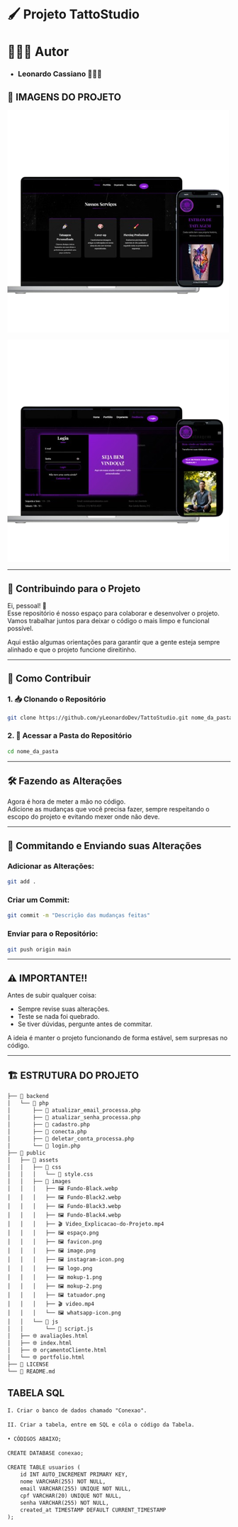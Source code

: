 # 🖌️ Projeto TattoStudio

# 🧑🏽‍💻 Autor

 - ### Leonardo Cassiano 🧑🏽‍💻

## 📸 IMAGENS DO PROJETO

![Imagem do Projeto](.../../public/assets/images/mokup-1.png)

![imagem do projeto2](.../../public/assets/images/mokup-2.png)

---

## 🚀 Contribuindo para o Projeto

Ei, pessoal! 👋  
Esse repositório é nosso espaço para colaborar e desenvolver o projeto.  
Vamos trabalhar juntos para deixar o código o mais limpo e funcional possível.  

Aqui estão algumas orientações para garantir que a gente esteja sempre alinhado e que o projeto funcione direitinho.

---

## 🧭 Como Contribuir

### 1. 📥 Clonando o Repositório

```bash
git clone https://github.com/yLeonardoDev/TattoStudio.git nome_da_pasta
```

### 2. 📂 Acessar a Pasta do Repositório

```bash
cd nome_da_pasta
```

---

## 🛠️ Fazendo as Alterações

Agora é hora de meter a mão no código.  
Adicione as mudanças que você precisa fazer, sempre respeitando o escopo do projeto e evitando mexer onde não deve.

---

## 💾 Commitando e Enviando suas Alterações

### Adicionar as Alterações:

```bash
git add .
```

### Criar um Commit:

```bash
git commit -m "Descrição das mudanças feitas"
```

### Enviar para o Repositório:

```bash
git push origin main
```

---

## ⚠️ IMPORTANTE!!

Antes de subir qualquer coisa:

- Sempre revise suas alterações.  
- Teste se nada foi quebrado.  
- Se tiver dúvidas, pergunte antes de commitar.

A ideia é manter o projeto funcionando de forma estável, sem surpresas no código.

---

## 🏗️ ESTRUTURA DO PROJETO

```
├── 📁 backend
│   └── 📁 php
│       ├── 🐘 atualizar_email_processa.php
│       ├── 🐘 atualizar_senha_processa.php
│       ├── 🐘 cadastro.php
│       ├── 🐘 conecta.php
│       ├── 🐘 deletar_conta_processa.php
│       └── 🐘 login.php
├── 📁 public
│   ├── 📁 assets
│   │   ├── 📁 css
│   │   │   └── 🎨 style.css
│   │   ├── 📁 images
│   │   │   ├── 🖼️ Fundo-Black.webp
│   │   │   ├── 🖼️ Fundo-Black2.webp
│   │   │   ├── 🖼️ Fundo-Black3.webp
│   │   │   ├── 🖼️ Fundo-Black4.webp
│   │   │   ├── 🎬 Video_Explicacao-do-Projeto.mp4
│   │   │   ├── 🖼️ espaço.png
│   │   │   ├── 🖼️ favicon.png
│   │   │   ├── 🖼️ image.png
│   │   │   ├── 🖼️ instagram-icon.png
│   │   │   ├── 🖼️ logo.png
│   │   │   ├── 🖼️ mokup-1.png
│   │   │   ├── 🖼️ mokup-2.png
│   │   │   ├── 🖼️ tatuador.png
│   │   │   ├── 🎬 video.mp4
│   │   │   └── 🖼️ whatsapp-icon.png
│   │   └── 📁 js
│   │       └── 📄 script.js
│   ├── 🌐 avaliações.html
│   ├── 🌐 index.html
│   ├── 🌐 orçamentoCliente.html
│   └── 🌐 portfolio.html
├── 📄 LICENSE
└── 📝 README.md
```

## TABELA SQL 
```
I. Criar o banco de dados chamado "Conexao".

II. Criar a tabela, entre em SQL e cóla o código da Tabela.

• CÓDIGOS ABAIXO; 

CREATE DATABASE conexao;

CREATE TABLE usuarios (
    id INT AUTO_INCREMENT PRIMARY KEY,
    nome VARCHAR(255) NOT NULL,
    email VARCHAR(255) UNIQUE NOT NULL,
    cpf VARCHAR(20) UNIQUE NOT NULL,
    senha VARCHAR(255) NOT NULL,
    created_at TIMESTAMP DEFAULT CURRENT_TIMESTAMP
);

```
